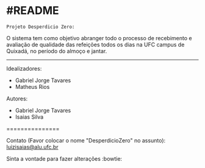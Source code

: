 #README
===============

    Projeto Desperdicio Zero:

O sistema tem como objetivo abranger todo o processo de recebimento e avaliação de qualidade das refeições todos os dias na UFC campus de Quixadá, no período do almoço e jantar. 

---------------
Idealizadores:
 - Gabriel Jorge Tavares
 - Matheus Rios
 
 
Autores:
 - Gabriel Jorge Tavares
 - Isaias Silva
 

===============

Contato (Favor colocar o nome "DesperdicioZero" no assunto):
luizisaias@alu.ufc.br

Sinta a vontade para fazer alterações :bowtie:
